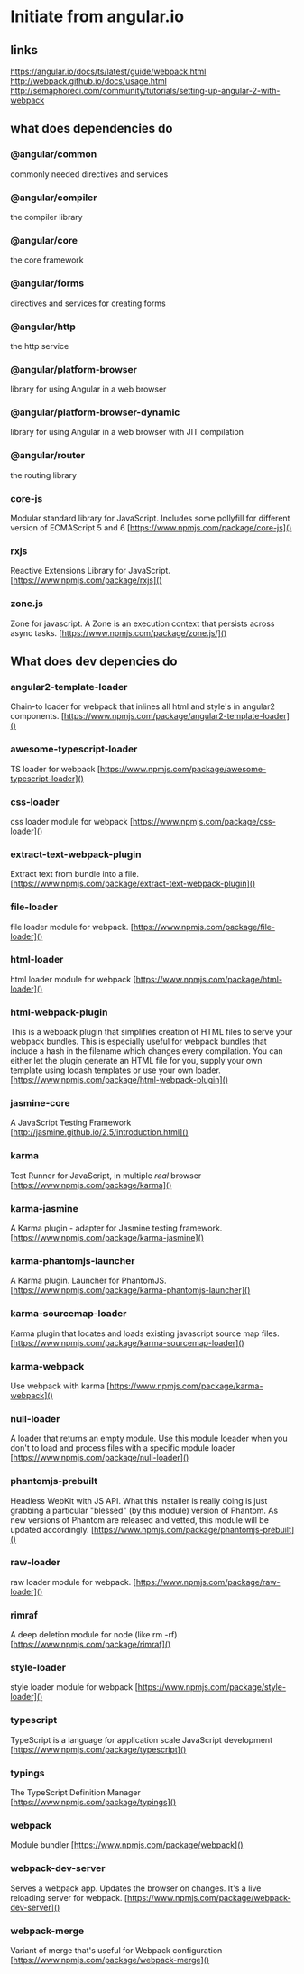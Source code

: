 # Initiate from angular.io

## links
https://angular.io/docs/ts/latest/guide/webpack.html
http://webpack.github.io/docs/usage.html
http://semaphoreci.com/community/tutorials/setting-up-angular-2-with-webpack

## what does dependencies do

### @angular/common

commonly needed directives and services

### @angular/compiler

the compiler library

### @angular/core

the core framework

### @angular/forms

directives and services for creating forms

### @angular/http

the http service

### @angular/platform-browser

library for using Angular in a web browser

### @angular/platform-browser-dynamic

library for using Angular in a web browser with JIT compilation

### @angular/router

the routing library

### core-js

Modular standard library for JavaScript. Includes some pollyfill for different version of ECMAScript 5 and 6 [https://www.npmjs.com/package/core-js]()

### rxjs

Reactive Extensions Library for JavaScript. [https://www.npmjs.com/package/rxjs]()

### zone.js

Zone for javascript. A Zone is an execution context that persists across async tasks. [https://www.npmjs.com/package/zone.js/]()

## What does dev depencies do 

### angular2-template-loader

Chain-to loader for webpack that inlines all html and style's in angular2 components. [https://www.npmjs.com/package/angular2-template-loader]()

### awesome-typescript-loader

TS loader for webpack  [https://www.npmjs.com/package/awesome-typescript-loader]()

### css-loader

css loader module for webpack [https://www.npmjs.com/package/css-loader]()

### extract-text-webpack-plugin

Extract text from bundle into a file. [https://www.npmjs.com/package/extract-text-webpack-plugin]()

### file-loader

file loader module for webpack. [https://www.npmjs.com/package/file-loader]()

### html-loader

html loader module for webpack [https://www.npmjs.com/package/html-loader]()

### html-webpack-plugin

This is a webpack plugin that simplifies creation of HTML files to serve your webpack bundles. This is especially useful for webpack bundles that include a hash in the filename which changes every compilation. You can either let the plugin generate an HTML file for you, supply your own template using lodash templates or use your own loader. [https://www.npmjs.com/package/html-webpack-plugin]()

### jasmine-core

A JavaScript Testing Framework [http://jasmine.github.io/2.5/introduction.html]()

### karma

Test Runner for JavaScript, in multiple *real* browser [https://www.npmjs.com/package/karma]()

### karma-jasmine

A Karma plugin - adapter for Jasmine testing framework. [https://www.npmjs.com/package/karma-jasmine]()

### karma-phantomjs-launcher

A Karma plugin. Launcher for PhantomJS. [https://www.npmjs.com/package/karma-phantomjs-launcher]()

### karma-sourcemap-loader

Karma plugin that locates and loads existing javascript source map files. [https://www.npmjs.com/package/karma-sourcemap-loader]()

### karma-webpack

Use webpack with karma [https://www.npmjs.com/package/karma-webpack]()

### null-loader

A loader that returns an empty module. Use this module loeader when you don't to load and process files with a specific module loader
[https://www.npmjs.com/package/null-loader]()

### phantomjs-prebuilt

Headless WebKit with JS API.
What this installer is really doing is just grabbing a particular "blessed" (by this module) version of Phantom. As new versions of Phantom are released and vetted, this module will be updated accordingly. [https://www.npmjs.com/package/phantomjs-prebuilt]()

### raw-loader

raw loader module for webpack. [https://www.npmjs.com/package/raw-loader]()

### rimraf

A deep deletion module for node (like rm -rf) [https://www.npmjs.com/package/rimraf]()

### style-loader

style loader module for webpack [https://www.npmjs.com/package/style-loader]()

### typescript

TypeScript is a language for application scale JavaScript development [https://www.npmjs.com/package/typescript]()

### typings

The TypeScript Definition Manager [https://www.npmjs.com/package/typings]()

### webpack

Module bundler [https://www.npmjs.com/package/webpack]()

### webpack-dev-server

Serves a webpack app. Updates the browser on changes. It's a live reloading server for webpack. [https://www.npmjs.com/package/webpack-dev-server]()

### webpack-merge

Variant of merge that's useful for Webpack configuration [https://www.npmjs.com/package/webpack-merge]()